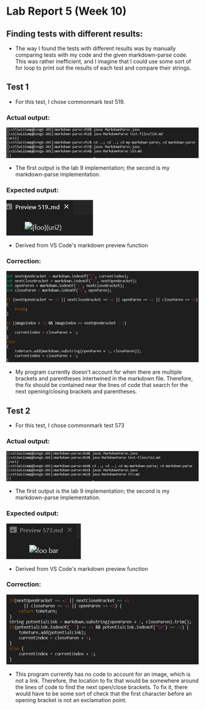 # Lab Report 5 (Week 10)

## Finding tests with different results:

- The way I found the tests with different results was by manually comparing tests with my code and the given markdown-parse code. This was rather inefficient, and I imagine that I could use some sort of for loop to print out the results of each test and compare their strings.

## Test 1

- For this test, I chose commonmark test 519.

### Actual output:

![test1actualoutput](labreport5test1.png)
- The first output is the lab 9 implementation; the second is my markdown-parse implementation.

### Expected output:

![test1output](519actualoutput.png)
- Derived from VS Code's markdown preview function


### Correction:

![correction1](fixlocation1.png)
- My program currently doesn't account for when there are multiple brackets and parentheses intertwined in the markdown file. Therefore, the fix should be contained near the lines of code that search for the next opening/closing brackets and parentheses.

## Test 2
- For this test, I chose commonmark test 573

### Actual output:

![test2actualoutput](labreport5test2.png)
- The first output is the lab 9 implementation; the second is my markdown-parse implementation.

### Expected output:

![test2output](573actualoutput.png)
- Derived from VS Code's markdown preview function

### Correction:

![correction2](fixlocation2.png)
- This program currently has no code to account for an image, which is not a link. Therefore, the location to fix that would be somewhere around the lines of code to find the next open/close brackets. To fix it, there would have to be some sort of check that the first character before an opening bracket is not an exclamation point.